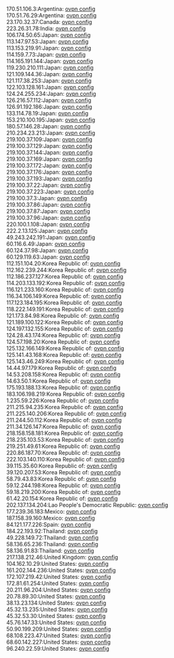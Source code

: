 170.51.106.3:Argentina: [ovpn config](vpn/170_51_106_3.ovpn)  
170.51.76.29:Argentina: [ovpn config](vpn/170_51_76_29.ovpn)  
23.170.32.37:Canada: [ovpn config](vpn/23_170_32_37.ovpn)  
223.26.31.78:India: [ovpn config](vpn/223_26_31_78.ovpn)  
106.174.50.65:Japan: [ovpn config](vpn/106_174_50_65.ovpn)  
113.147.97.53:Japan: [ovpn config](vpn/113_147_97_53.ovpn)  
113.153.219.91:Japan: [ovpn config](vpn/113_153_219_91.ovpn)  
114.159.7.73:Japan: [ovpn config](vpn/114_159_7_73.ovpn)  
114.165.191.144:Japan: [ovpn config](vpn/114_165_191_144.ovpn)  
119.230.210.111:Japan: [ovpn config](vpn/119_230_210_111.ovpn)  
121.109.144.36:Japan: [ovpn config](vpn/121_109_144_36.ovpn)  
121.117.38.253:Japan: [ovpn config](vpn/121_117_38_253.ovpn)  
122.103.128.161:Japan: [ovpn config](vpn/122_103_128_161.ovpn)  
124.24.255.234:Japan: [ovpn config](vpn/124_24_255_234.ovpn)  
126.216.57.112:Japan: [ovpn config](vpn/126_216_57_112.ovpn)  
126.91.192.186:Japan: [ovpn config](vpn/126_91_192_186.ovpn)  
133.114.78.19:Japan: [ovpn config](vpn/133_114_78_19.ovpn)  
153.210.100.195:Japan: [ovpn config](vpn/153_210_100_195.ovpn)  
180.57.146.28:Japan: [ovpn config](vpn/180_57_146_28.ovpn)  
210.234.23.213:Japan: [ovpn config](vpn/210_234_23_213.ovpn)  
219.100.37.109:Japan: [ovpn config](vpn/219_100_37_109.ovpn)  
219.100.37.129:Japan: [ovpn config](vpn/219_100_37_129.ovpn)  
219.100.37.144:Japan: [ovpn config](vpn/219_100_37_144.ovpn)  
219.100.37.169:Japan: [ovpn config](vpn/219_100_37_169.ovpn)  
219.100.37.172:Japan: [ovpn config](vpn/219_100_37_172.ovpn)  
219.100.37.176:Japan: [ovpn config](vpn/219_100_37_176.ovpn)  
219.100.37.193:Japan: [ovpn config](vpn/219_100_37_193.ovpn)  
219.100.37.22:Japan: [ovpn config](vpn/219_100_37_22.ovpn)  
219.100.37.223:Japan: [ovpn config](vpn/219_100_37_223.ovpn)  
219.100.37.3:Japan: [ovpn config](vpn/219_100_37_3.ovpn)  
219.100.37.86:Japan: [ovpn config](vpn/219_100_37_86.ovpn)  
219.100.37.87:Japan: [ovpn config](vpn/219_100_37_87.ovpn)  
219.100.37.96:Japan: [ovpn config](vpn/219_100_37_96.ovpn)  
220.100.1.108:Japan: [ovpn config](vpn/220_100_1_108.ovpn)  
222.2.13.125:Japan: [ovpn config](vpn/222_2_13_125.ovpn)  
49.243.242.191:Japan: [ovpn config](vpn/49_243_242_191.ovpn)  
60.116.6.49:Japan: [ovpn config](vpn/60_116_6_49.ovpn)  
60.124.37.98:Japan: [ovpn config](vpn/60_124_37_98.ovpn)  
60.129.119.63:Japan: [ovpn config](vpn/60_129_119_63.ovpn)  
112.151.104.20:Korea Republic of: [ovpn config](vpn/112_151_104_20.ovpn)  
112.162.239.244:Korea Republic of: [ovpn config](vpn/112_162_239_244.ovpn)  
112.186.237.127:Korea Republic of: [ovpn config](vpn/112_186_237_127.ovpn)  
114.203.133.192:Korea Republic of: [ovpn config](vpn/114_203_133_192.ovpn)  
116.121.233.160:Korea Republic of: [ovpn config](vpn/116_121_233_160.ovpn)  
116.34.106.149:Korea Republic of: [ovpn config](vpn/116_34_106_149.ovpn)  
117.123.184.195:Korea Republic of: [ovpn config](vpn/117_123_184_195.ovpn)  
118.222.149.191:Korea Republic of: [ovpn config](vpn/118_222_149_191.ovpn)  
121.173.84.98:Korea Republic of: [ovpn config](vpn/121_173_84_98.ovpn)  
121.189.100.122:Korea Republic of: [ovpn config](vpn/121_189_100_122.ovpn)  
124.197.132.155:Korea Republic of: [ovpn config](vpn/124_197_132_155.ovpn)  
124.28.43.174:Korea Republic of: [ovpn config](vpn/124_28_43_174.ovpn)  
124.57.198.20:Korea Republic of: [ovpn config](vpn/124_57_198_20.ovpn)  
125.132.166.149:Korea Republic of: [ovpn config](vpn/125_132_166_149.ovpn)  
125.141.43.168:Korea Republic of: [ovpn config](vpn/125_141_43_168.ovpn)  
125.143.46.249:Korea Republic of: [ovpn config](vpn/125_143_46_249.ovpn)  
14.44.97.179:Korea Republic of: [ovpn config](vpn/14_44_97_179.ovpn)  
14.53.208.158:Korea Republic of: [ovpn config](vpn/14_53_208_158.ovpn)  
14.63.50.1:Korea Republic of: [ovpn config](vpn/14_63_50_1.ovpn)  
175.193.188.13:Korea Republic of: [ovpn config](vpn/175_193_188_13.ovpn)  
183.106.198.219:Korea Republic of: [ovpn config](vpn/183_106_198_219.ovpn)  
1.235.59.226:Korea Republic of: [ovpn config](vpn/1_235_59_226.ovpn)  
211.215.94.235:Korea Republic of: [ovpn config](vpn/211_215_94_235.ovpn)  
211.225.140.206:Korea Republic of: [ovpn config](vpn/211_225_140_206.ovpn)  
211.244.50.112:Korea Republic of: [ovpn config](vpn/211_244_50_112.ovpn)  
211.34.126.147:Korea Republic of: [ovpn config](vpn/211_34_126_147.ovpn)  
218.158.158.181:Korea Republic of: [ovpn config](vpn/218_158_158_181.ovpn)  
218.235.103.53:Korea Republic of: [ovpn config](vpn/218_235_103_53.ovpn)  
219.251.49.61:Korea Republic of: [ovpn config](vpn/219_251_49_61.ovpn)  
220.86.187.70:Korea Republic of: [ovpn config](vpn/220_86_187_70.ovpn)  
222.103.140.110:Korea Republic of: [ovpn config](vpn/222_103_140_110.ovpn)  
39.115.35.60:Korea Republic of: [ovpn config](vpn/39_115_35_60.ovpn)  
39.120.207.53:Korea Republic of: [ovpn config](vpn/39_120_207_53.ovpn)  
58.79.43.83:Korea Republic of: [ovpn config](vpn/58_79_43_83.ovpn)  
59.12.244.198:Korea Republic of: [ovpn config](vpn/59_12_244_198.ovpn)  
59.18.219.200:Korea Republic of: [ovpn config](vpn/59_18_219_200.ovpn)  
61.42.20.154:Korea Republic of: [ovpn config](vpn/61_42_20_154.ovpn)  
202.137.134.204:Lao People's Democratic Republic: [ovpn config](vpn/202_137_134_204.ovpn)  
177.239.36.183:Mexico: [ovpn config](vpn/177_239_36_183.ovpn)  
187.158.39.160:Mexico: [ovpn config](vpn/187_158_39_160.ovpn)  
84.121.177.226:Spain: [ovpn config](vpn/84_121_177_226.ovpn)  
184.22.193.92:Thailand: [ovpn config](vpn/184_22_193_92.ovpn)  
49.228.149.72:Thailand: [ovpn config](vpn/49_228_149_72.ovpn)  
58.136.65.236:Thailand: [ovpn config](vpn/58_136_65_236.ovpn)  
58.136.91.83:Thailand: [ovpn config](vpn/58_136_91_83.ovpn)  
217.138.212.46:United Kingdom: [ovpn config](vpn/217_138_212_46.ovpn)  
104.162.10.29:United States: [ovpn config](vpn/104_162_10_29.ovpn)  
161.202.144.236:United States: [ovpn config](vpn/161_202_144_236.ovpn)  
172.107.219.42:United States: [ovpn config](vpn/172_107_219_42.ovpn)  
172.81.61.254:United States: [ovpn config](vpn/172_81_61_254.ovpn)  
20.211.96.204:United States: [ovpn config](vpn/20_211_96_204.ovpn)  
20.78.89.30:United States: [ovpn config](vpn/20_78_89_30.ovpn)  
38.13.23.134:United States: [ovpn config](vpn/38_13_23_134.ovpn)  
45.32.13.235:United States: [ovpn config](vpn/45_32_13_235.ovpn)  
45.32.53.30:United States: [ovpn config](vpn/45_32_53_30.ovpn)  
45.76.147.33:United States: [ovpn config](vpn/45_76_147_33.ovpn)  
50.90.199.209:United States: [ovpn config](vpn/50_90_199_209.ovpn)  
68.108.223.47:United States: [ovpn config](vpn/68_108_223_47.ovpn)  
68.60.142.227:United States: [ovpn config](vpn/68_60_142_227.ovpn)  
96.240.22.59:United States: [ovpn config](vpn/96_240_22_59.ovpn)  
